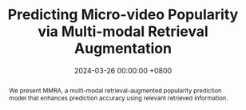 ---
title:          "Predicting Micro-video Popularity via Multi-modal Retrieval Augmentation"
date:           2024-03-26 00:00:00 +0800
selected:       false
pub:            "Special Interest Group on Information Retrieval (SIGIR)"
pub_last:       ' <span class="badge badge-pill badge-publication badge-danger">CCF-A</span> <span class="badge badge-pill badge-publication badge-primary">Short Paper</span>'
pub_date:       "2024"

abstract: >-
  We present MMRA, a multi-modal retrieval-augmented popularity prediction model that enhances prediction accuracy using relevant retrieved information.
cover:          /assets/images/covers/sigir-mmra.jpg
authors:
- Ting Zhong
- Jian Lang
- Yifan Zhang
- Zhangtao Cheng
- Kunpeng Zhang
- Fan Zhou
links:
  Paper: https://dl.acm.org/doi/10.1145/3626772.3657929
  Code: https://github.com/ICDM-UESTC/MMRA
---